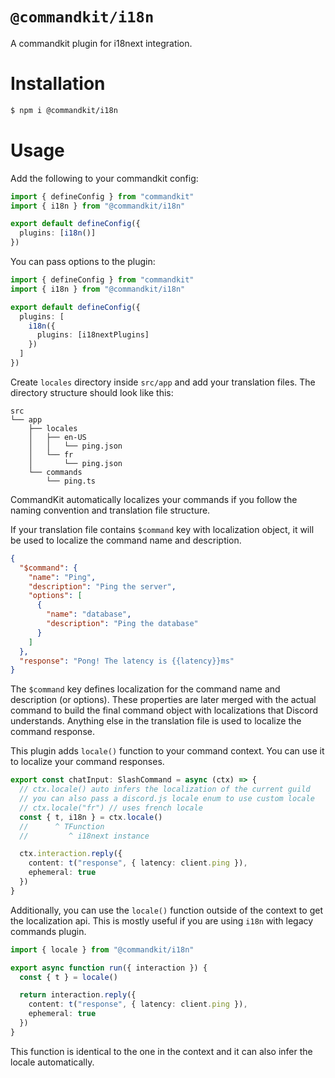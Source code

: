 # `@commandkit/i18n`

A commandkit plugin for i18next integration.

# Installation

```sh
$ npm i @commandkit/i18n
```

# Usage

Add the following to your commandkit config:

```ts
import { defineConfig } from "commandkit"
import { i18n } from "@commandkit/i18n"

export default defineConfig({
  plugins: [i18n()]
})
```

You can pass options to the plugin:

```ts
import { defineConfig } from "commandkit"
import { i18n } from "@commandkit/i18n"

export default defineConfig({
  plugins: [
    i18n({
      plugins: [i18nextPlugins]
    })
  ]
})
```

Create `locales` directory inside `src/app` and add your translation files. The directory structure should look like this:

```
src
└── app
    ├── locales
    │   ├── en-US
    │   │   └── ping.json
    │   └── fr
    │       └── ping.json
    └── commands
        └── ping.ts
```

CommandKit automatically localizes your commands if you follow the naming convention and translation file structure.

If your translation file contains `$command` key with localization object, it will be used to localize the command name and description.

```json
{
  "$command": {
    "name": "Ping",
    "description": "Ping the server",
    "options": [
      {
        "name": "database",
        "description": "Ping the database"
      }
    ]
  },
  "response": "Pong! The latency is {{latency}}ms"
}
```

The `$command` key defines localization for the command name and description (or options). These properties are later merged with the actual command to build the final command object with localizations that Discord understands. Anything else in the translation file is used to localize the command response.

This plugin adds `locale()` function to your command context. You can use it to localize your command responses.

```ts
export const chatInput: SlashCommand = async (ctx) => {
  // ctx.locale() auto infers the localization of the current guild
  // you can also pass a discord.js locale enum to use custom locale
  // ctx.locale("fr") // uses french locale
  const { t, i18n } = ctx.locale()
  //      ^ TFunction
  //         ^ i18next instance

  ctx.interaction.reply({
    content: t("response", { latency: client.ping }),
    ephemeral: true
  })
}
```

Additionally, you can use the `locale()` function outside of the context to get the localization api. This is mostly useful if you are using `i18n` with legacy commands plugin.

```ts
import { locale } from "@commandkit/i18n"

export async function run({ interaction }) {
  const { t } = locale()

  return interaction.reply({
    content: t("response", { latency: client.ping }),
    ephemeral: true
  })
}
```

This function is identical to the one in the context and it can also infer the locale automatically.